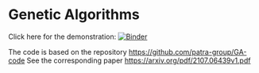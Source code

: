 # Genetic Algorithms

Click here for the demonstration: [![Binder](https://mybinder.org/badge_logo.svg)](https://mybinder.org/v2/gh/utkugurel/GA.git/main?labpath=lectureGA.ipynb)

The code is based on the repository https://github.com/patra-group/GA-code
See the corresponding paper https://arxiv.org/pdf/2107.06439v1.pdf
